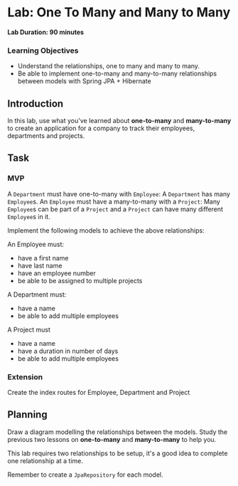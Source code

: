 # Lab: One To Many and Many to Many

**Lab Duration: 90 minutes**

### Learning Objectives

- Understand the relationships, one to many and many to many.
- Be able to implement one-to-many and many-to-many relationships between models with Spring JPA + Hibernate

## Introduction

In this lab, use what you've learned about **one-to-many** and **many-to-many** to create an application for a company to track their employees, departments and projects.

## Task

### MVP

A `Department` must have one-to-many with `Employee`: A `Department` has many `Employee`s. An `Employee` must have a many-to-many with a `Project`: Many `Employee`s can be part of a `Project` and a `Project` can have many different `Employee`s in it.

Implement the following models to achieve the above relationships:

An Employee must:

- have a first name
- have last name
- have an employee number
- be able to be assigned to multiple projects

A Department must:

- have a name
- be able to add multiple employees

A Project must

- have a name
- have a duration in number of days
- be able to add multiple employees

### Extension

Create the index routes for Employee, Department and Project

## Planning

Draw a diagram modelling the relationships between the models. Study the previous two lessons on **one-to-many** and **many-to-many** to help you.

This lab requires two relationships to be setup, it's a good idea to complete one relationship at a time.

Remember to create a `JpaRepository` for each model.
